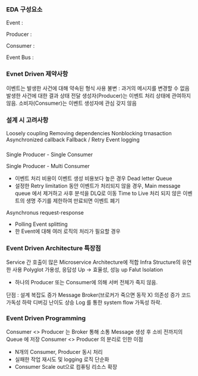 ### EDA 구성요소

Event : 

Producer :

Consumer :

Event Bus :

### Evnet Driven 제약사항

이벤트는 발생한 사건에 대해 약속된 형식 사용
불변 : 과거의 메시지를 변경할 수 없음
발생한 사건에 대한 결과 상태 전달
생성자(Producer)는 이벤트 처리 상태에 관여하지 않음.
소비자(Consumer)는 이벤트 생성자에 관심 갖지 않음

### 설계 시 고려사항

Loosely coupling
Removing dependencies
Nonblocking trnasaction
Asynchronized callback
Fallback / Retry
Event logging

### 
Single Producer - Single Consumer
 
Single Producer - Multi Consumer
- 이벤트 처리 비용이 이벤트 생성 비용보다 높은 경우 
Dead letter Queue
- 설정한 Retry limitation 동안 이벤트가 처리되지 않을 경우, Main 
message queue 에서 제거하고 사후 분석을 DLQ로 이동
Time to Live
처리 되지 않은 이벤트의 생명 주기를 제한하여 만료되면 이벤트 폐기

Asynchronus request-response 
- Polling
Event splitting
- 한 Event에 대해 여러 로직의 처리가 필요할 경우

### Event Driven Architecture 특장점
Service 간 호출이 많은 Microservice Architecture에 적합
Infra Structure의 유연한 사용
Polyglot
가용성, 응답성 Up -> 효율성, 성능 up
Falut Isolation
 - 하나의 Producer 또는 Consumer에 의해 서버 전체가 죽지 않음.

단점 : 
설계 복잡도 증가
Message Broker(브로커가 죽으면 동작 X) 의존성 증가
코드 가독성 하락
디버깅 난이도 상승
Log 를 통한 system flow 가독성 하락.

### Event Driven Programming

Consumer <> Producer 는 Broker 통해 소통
Message 생성 후 소비 전까지의 Queue 에 저장
Consumer <> Producer 의 분리로 인한 이점
 - N개의 Consumer, Producer 동시 처리
 - 실패한 작업 재시도 및 logging 로직 단순화
 - Consumer Scale out으로 컴퓨팅 리소스 확장
